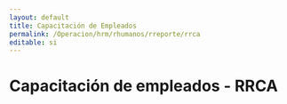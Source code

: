 ```yaml
---
layout: default
title: Capacitación de Empleados
permalink: /Operacion/hrm/rhumanos/rreporte/rrca
editable: si
---
```


# Capacitación de empleados - RRCA  
